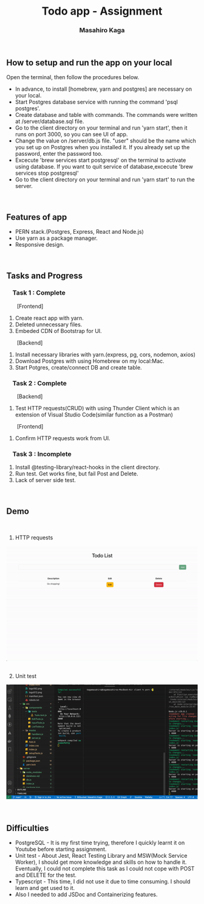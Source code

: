 <h1 align="center">
Todo app - Assignment
</h1>
<h3 align="center">
Masahiro Kaga
</h3>

<br>

## How to setup and run the app on your local
Open the terminal, then follow the procedures below.
- In advance, to install [homebrew, yarn and postgres] are necessary on your local.
- Start Postgres database service with running the command 'psql postgres'.
- Create database and table with commands. The commands were written at /server/database.sql file.
- Go to the client directory on your terminal and run 'yarn start', then it runs on port 3000, so you can see UI of app.
- Change the value on /server/db.js file. "user" should be the name which you set up on Postgres when you installed it. If you already set up the password, enter the password too.
- Excecute 'brew services start postgresql' on the terminal to activate using database. If you want to quit service of database,excecute 'brew services stop postgresql'
- Go to the client directory on your terminal and run 'yarn start' to run the server.
 

<br>

## Features of app

- PERN stack.(Postgres, Express, React and Node.js)
- Use yarn as a package manager.
- Responsive design.

<br>

## Tasks and Progress

### &emsp;Task 1 : Complete 

&emsp;&emsp;[Frontend]  

1. Create react app with yarn.  
2. Deleted unnecessary files.
3. Embeded CDN of Bootstrap for UI.
   
&emsp;&emsp;[Backend]  

1. Install necessary libraries with yarn.(express, pg, cors, nodemon, axios)
2. Download Postgres with using Homebrew on my local:Mac.
3. Start Potgres, create/connect DB and create table.

### &emsp;Task 2 : Complete  

&emsp;&emsp;[Backend]  

1. Test HTTP requests(CRUD) with using Thunder Client which is an extension of Visual Studio Code(similar function as a Postman)

&emsp;&emsp;[Frontend]  

1. Confirm HTTP requests work from UI.  

### &emsp;Task 3 : Incomplete

<!-- 1. Install MSW for mock in the client directory. -->
1. Install @testing-library/react-hooks in the client directory.
2. Run test. Get works fine, but fail Post and Delete.
3. Lack of server side test.

<br>

## Demo

<br>

1. HTTP requests
<div style="text-align:center ; display:flex ; flex-direction:row" >
    <img src="./client/public/001_http-request.gif" width="100%" height="auto">
</div>
<br>

2. Unit test
<div style="text-align:center ; display:flex ; flex-direction:row" >
    <img src="./client/public/002_unit-test.gif" width="100%" height="auto">
</div>
<br>

<br>

## Difficulties

- PostgreSQL - It is my first time trying, therefore I quickly learnt it on Youtube before starting assignment.
- Unit test - About Jest, React Testing Library and MSW(Mock Service Worker), I should get more knowledge and skills on how to handle it. Eventually, I could not complete this task as I could not cope with POST and DELETE for the test.
- Typescript - This time, I did not use it due to time consuming. I should learn and get used to it.
- Also I needed to add JSDoc and Containerizing features.
